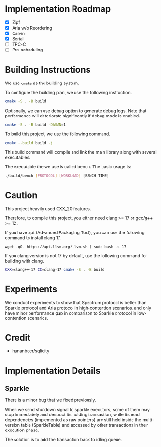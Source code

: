 # Implementation Roadmap

- [x] Zipf
- [x] Aria w/o Reordering
- [x] Calvin
- [x] Serial
- [ ] TPC-C
- [ ] Pre-scheduling

# Building Instructions

We use `cmake` as the building system.

To configure the building plan, we use the following instruction. 

```sh
cmake -S . -B build
```

Optionally, we can use debug option to generate debug logs. 
Note that performance will deteriorate significantly if debug mode is enabled. 

```sh
cmake -S . -B build -DASAN=1
```

To build this project, we use the following command. 

```sh
cmake --build build -j
```

This build command will compile and link the main library along with several executables. 

The executable the we use is called bench. The basic usage is: 

```sh
./build/bench [PROTOCOL] [WORKLOAD] [BENCH TIME]
```

# Caution

This project heavily used CXX_20 features. 

Therefore, to compile this project, you either need clang >= 17 or gcc/g++ >= 12 . 

If you have apt (Advanced Packaging Tool), you can use the following command to install clang 17. 

```
wget -qO- https://apt.llvm.org/llvm.sh | sudo bash -s 17
```

If you clang version is not 17 by default, use the following command for building with clang. 

```sh
CXX=clang++-17 CC=clang-17 cmake -S . -B build
```

# Experiments

We conduct experiments to show that Spectrum protocol is better than Sparkle protocol and Aria protocol in high-contention scenarios, and only have minor performance gap in comparison to Sparkle protocol in low-contention scenarios. 

# Credit

+ hananbeer/sqlidity

# Implementation Details

## Sparkle

There is a minor bug that we fixed previously. 

When we send shutdown signal to sparkle executors, some of them may stop immediately and destruct its holding transaction, while its read dependencies (implemented as raw pointers) are still held inside the multi-version table (SparkleTable) and accessed by other transactions in their execution phase. 

The solution is to add the transaction back to idling queue. 


